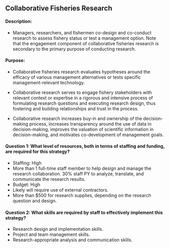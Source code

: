 ## Collaborative Fisheries Research
#### Description: 
- Managers, researchers, and fishermen co-design and co-conduct research to assess fishery status or test a management option. Note that the engagement component of collaborative fisheries research is secondary to the primary purpose of conducting research.

#### Purpose:
-   Collaborative fisheries research evaluates hypotheses around the efficacy of various management alternatives or tests specific management-relevant technology.

-   Collaborative research serves to engage fishery stakeholders with relevant context or expertise in a rigorous and intensive process of formulating research questions and executing research design, thus fostering and building relationships and trust in the process.

-   Collaborative research increases buy-in and ownership of the decision-making process, increases transparency around the use of data in decision-making, improves the valuation of scientific information in decision-making, and motivates co-development of management goals.

#### Question 1: What level of resources, both in terms of staffing and funding, are required for this strategy?
-   Staffing: High
  -  More than 1 full-time staff member to help design and manage the research collaboration. 30% staff PY to analyze, translate, and communicate the research results.
-   Budget: High
  -   Likely will require use of external contractors.
  -   More than $500 for research supplies, depending on the research question and design.

#### Question 2: What skills are required by staff to effectively implement this strategy?
-   Research design and implementation skills.
-   Project and team management skills.
-   Research-appropriate analysis and communication skills.

